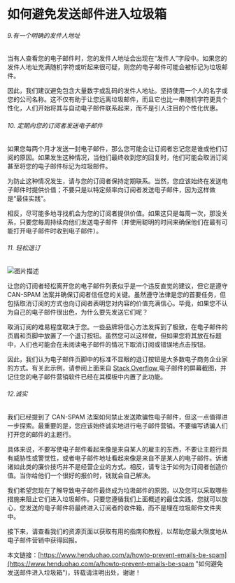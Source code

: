 # 如何避免发送邮件进入垃圾箱



###### 9.有一个明确的发件人地址

当有人查看您的电子邮件时，您的发件人地址会出现在“发件人”字段中。如果您的发件人地址充满随机字符或听起来很可疑，则您的电子邮件可能会被标记为垃圾邮件。

因此，我们建议避免包含大量数字或乱码的发件人地址。坚持使用一个人的名字或您的公司名称。这不仅有助于让您远离垃圾邮件，而且它也比一串随机字符更具个性化，人们开始将其与自动电子邮件联系起来，而不是引人注目的个性化优惠。




###### 10. 定期向您的订阅者发送电子邮件

如果您每两个月才发送一封电子邮件，那么您可能会让订阅者忘记您是谁或他们订阅的原因。如果发生这种情况，当他们最终收到您的回复时，他们可能会取消订阅甚至将您的电子邮件标记为垃圾邮件。

为防止这种情况发生，请与您的订阅者保持定期联系。当然，您应该始终在发送电子邮件时提供价值；不要只是以特定频率向订阅者发送电子邮件，因为这样做是“最佳实践”。

相反，尽可能多地寻找机会为您的订阅者提供价值。如果这只是每周一次，那没关系，只要您每周持续向他们发送电子邮件（并使用聪明的时间来确保他们在最有可能打开电子邮件时收到电子邮件）。




###### 11. 轻松退订

![图片描述](https://p3-juejin.byteimg.com/tos-cn-i-k3u1fbpfcp/46466dc7a5c24c2984e157392eae056a~tplv-k3u1fbpfcp-zoom-1.image)


让您的订阅者轻松离开您的电子邮件列表似乎是一个违反直觉的建议，但它是遵守 CAN-SPAM 法案并确保订阅者信任您的关键。虽然遵守法律是您的首要任务，但包括取消订阅的方式也向订阅者表明您对内容的价值充满信心。毕竟，如果您不认为自己的电子邮件很出色，为什么要先发送它们呢？

取消订阅的难易程度取决于您。一些品牌将信心方法发挥到了极致，在电子邮件的页眉和页脚中放置了一个退订按钮。虽然您可以这样做，但如果您将其放在标题中，人们也可能会在未阅读电子邮件的情况下取消订阅或错误地点击按钮。

因此，我们认为电子邮件页脚中的标准不显眼的退订按钮是大多数电子商务企业家的方式。有关此示例，请参阅上面来自 [Stack Overflow ](https://stackoverflow.com/)电子邮件的屏幕截图，并记住您的电子邮件营销软件已经在其模板中内置了此功能。




###### 12.诚实

我们已经提到了 CAN-SPAM 法案如何禁止发送欺骗性电子邮件，但这一点值得进一步探索。最重要的是，您应该始终诚实地进行电子邮件营销。不要编写诱骗人们打开您的邮件的主题行。

具体来说，不要写使电子邮件看起来像是来自某人的雇主的东西，不要让主题行具有威胁性或警觉性，或者电子邮件地址看起来像是来自不是某人的电子邮件。诉诸诸如此类的廉价技巧并不是经营企业的方式。相反，请专注于如何为订阅者创造价值。当你给他们一个很好的报价时，钱就会自己解决。

我们希望您现在了解导致电子邮件最终成为垃圾邮件的原因，以及您可以采取哪些措施来阻止它们进入垃圾邮件。只要您遵循我们上面概述的最佳实践，您就可以放心，您发送的电子邮件将最终进入订阅者的收件箱，而不是埋在垃圾邮件文件夹中。

接下来，请查看我们的资源页面以获取有用的指南和教程，以帮助您最大限度地从电子邮件营销中获得回报。

本文链接：[https://www.henduohao.com/a/howto-prevent-emails-be-spam](https://www.henduohao.com/a/howto-prevent-emails-be-spam "如何避免发送邮件进入垃圾箱")，转载请注明出处，谢谢！